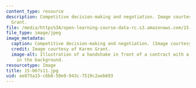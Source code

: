 ```yaml
---
content_type: resource
description: Competitive decision-making and negotiation. Image courtesy of Karen
  Grant.
file: /media/https%3A/open-learning-course-data-rc.s3.amazonaws.com/15-067-competitive-decision-making-and-negotiation-spring-2011/ae875a15c6b850e0943c7519c2aeb693_15-067s11.jpg
file_type: image/jpeg
image_metadata:
  caption: Competitive decision-making and negotiation. (Image courtesy of Karen Grant.)
  credit: Image courtesy of Karen Grant.
  image-alt: Illustration of a handshake in front of a contract with a city skyline
    in the background.
resourcetype: Image
title: 15-067s11.jpg
uid: ae875a15-c6b8-50e0-943c-7519c2aeb693
---
```


